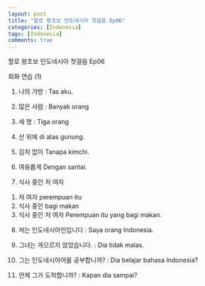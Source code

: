 ```yaml
---
layout: post
title: "할로 왕초보 인도네시아 첫걸음 Ep06"
categories: [Indonesia]
tags: [Indonesia]
comments: true
---
```


할로 왕초보 인도네시아 첫걸음 Ep06

회화 연습 (1) 

1. 나의 가방 : Tas aku. 

2. 많은 사람 : Banyak orang

3. 세 명 : Tiga orang

4. 산 위에 di atas gunung. 

5. 김치 없이 Tanapa kimchi. 

6. 여유롭게 Dengan santai. 

7. 식사 중인 저 여자 
1) 저 여자 perempuan itu
2) 식사 중인 bagi makan  
3) 식사 중인 저 여자 Perempuan itu yang bagi makan. 

8. 저는 인도네시아인입니다 : Saya orang Indonesia. 

9. 그녀는 게으르지 않았습니다. : Dia tidak malas. 

10. 그는 인도네시아어를 공부합니까? : Dia belajar bahasa Indonesia? 

11. 언제 그가 도착합니까? : Kapan dia sampai? 

